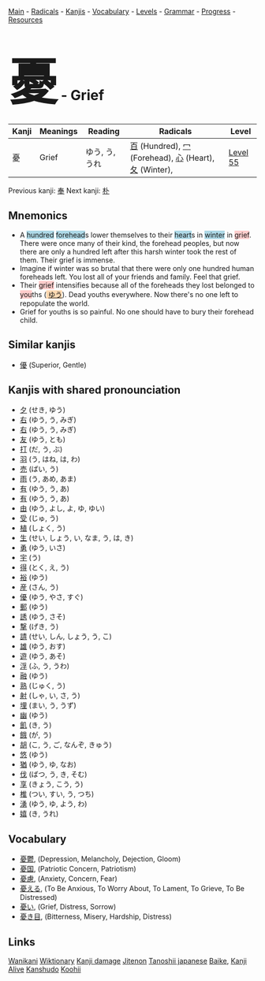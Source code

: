 <style> bigfont {font-size: 100px}</style>
[Main](../README.md) -
[Radicals](../radicals.md) -
[Kanjis](../kanjis.md) -
[Vocabulary](../vocabulary.md) -
[Levels](../levels.md) -
[Grammar](../grammar.md) - 
[Progress](../progress.md) -
[Resources](../resources.md)
# <bigfont> 憂</bigfont> - Grief 

| Kanji | Meanings | Reading | Radicals | Level |
| --- | --- | --- | --- | --- |
| 憂 | Grief | ゆう, う, うれ | [百](../radicals/百.md) (Hundred), [冖](../radicals/冖.md) (Forehead), [心](../radicals/心.md) (Heart), [夂](../radicals/夂.md) (Winter),  | [Level 55](../levels/wk_level55.md) |

Previous kanji: [奉](奉.md) Next kanji: [朴](朴.md) 

## Mnemonics
 * A <span style="background-color:#ADD8E6"> hundred</span> <span style="background-color:#ADD8E6"> forehead</span>s lower themselves to their <span style="background-color:#ADD8E6"> heart</span>s in <span style="background-color:#ADD8E6"> winter</span> in <span style="background-color:#ffcccb"> grief</span>. There were once many of their kind, the forehead peoples, but now there are only a hundred left after this harsh winter took the rest of them. Their grief is immense.
* Imagine if winter was so brutal that there were only one hundred human foreheads left. You lost all of your friends and family. Feel that grief.
* Their <span style="background-color:#ffcccb"> grief</span> intensifies because all of the foreheads they lost belonged to <span style="background-color:#ffcccb"> you</span>ths (<span style="background-color:#fed8b1"> [ゆう](https://jisho.org/search/ゆう)</span>). Dead youths everywhere. Now there's no one left to repopulate the world.
* Grief for youths is so painful. No one should have to bury their forehead child.


## Similar kanjis
 * [優](優.md) (Superior, Gentle)



## Kanjis with shared pronounciation
 * [夕](夕.md) (せき, ゆう)
* [右](右.md) (ゆう, う, みぎ)
* [右](右.md) (ゆう, う, みぎ)
* [友](友.md) (ゆう, とも)
* [打](打.md) (だ, う, ぶ)
* [羽](羽.md) (う, はね, は, わ)
* [売](売.md) (ばい, う)
* [雨](雨.md) (う, あめ, あま)
* [有](有.md) (ゆう, う, あ)
* [有](有.md) (ゆう, う, あ)
* [由](由.md) (ゆう, よし, よ, ゆ, ゆい)
* [受](受.md) (じゅ, う)
* [植](植.md) (しょく, う)
* [生](生.md) (せい, しょう, い, なま, う, は, き)
* [勇](勇.md) (ゆう, いさ)
* [宇](宇.md) (う)
* [得](得.md) (とく, え, う)
* [裕](裕.md) (ゆう)
* [産](産.md) (さん, う)
* [優](優.md) (ゆう, やさ, すぐ)
* [郵](郵.md) (ゆう)
* [誘](誘.md) (ゆう, さそ)
* [撃](撃.md) (げき, う)
* [請](請.md) (せい, しん, しょう, う, こ)
* [雄](雄.md) (ゆう, おす)
* [遊](遊.md) (ゆう, あそ)
* [浮](浮.md) (ふ, う, うわ)
* [融](融.md) (ゆう)
* [熟](熟.md) (じゅく, う)
* [射](射.md) (しゃ, い, さ, う)
* [埋](埋.md) (まい, う, うず)
* [幽](幽.md) (ゆう)
* [飢](飢.md) (き, う)
* [餓](餓.md) (が, う)
* [胡](胡.md) (こ, う, ご, なんぞ, きゅう)
* [悠](悠.md) (ゆう)
* [猶](猶.md) (ゆう, ゆ, なお)
* [伐](伐.md) (ばつ, う, き, そむ)
* [享](享.md) (きょう, こう, う)
* [椎](椎.md) (つい, すい, う, つち)
* [湧](湧.md) (ゆう, ゆ, よう, わ)
* [嬉](嬉.md) (き, うれ)



## Vocabulary
 * [憂鬱](../vocabulary/憂.md), (Depression, Melancholy, Dejection, Gloom)
* [憂国](../vocabulary/憂.md), (Patriotic Concern, Patriotism)
* [憂慮](../vocabulary/憂.md), (Anxiety, Concern, Fear)
* [憂える](../vocabulary/憂.md), (To Be Anxious, To Worry About, To Lament, To Grieve, To Be Distressed)
* [憂い](../vocabulary/憂.md), (Grief, Distress, Sorrow)
* [憂き目](../vocabulary/憂.md), (Bitterness, Misery, Hardship, Distress)




## Links 


[Wanikani](https://www.wanikani.com/kanji/憂)
[Wiktionary](https://en.wiktionary.org/wiki/憂)
[Kanji damage](http://www.kanjidamage.com/kanji/search?utf8=✓&q=憂)
[Jitenon](https://jitenon.com/kanji/憂)
[Tanoshii japanese](https://www.tanoshiijapanese.com/dictionary/kanji.cfm?k=憂)
[Baike](https://baike.baidu.com/item/憂),
[Kanji Alive](https://app.kanjialive.com/憂)
[Kanshudo](https://www.kanshudo.com/searchmn?q=憂)
[Koohii](https://kanji.koohii.com/study/kanji/憂)
